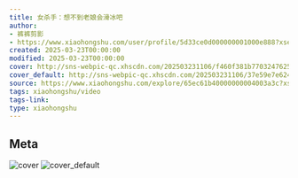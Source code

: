 ```yaml
---
title: 女杀手：想不到老娘会滑冰吧
author:
- 裤裤剪影
- https://www.xiaohongshu.com/user/profile/5d33ce0d000000001000e888?xsec_token=undefined
created: 2025-03-23T00:00:00
modified: 2025-03-23T00:00:00
cover: http://sns-webpic-qc.xhscdn.com/202503231106/f460f381b77032476254f62ad4143b8a/1040g2sg3104h53brm0005n9jpo6k1q48mh18boo!nc_n_webp_prv_1
cover_default: http://sns-webpic-qc.xhscdn.com/202503231106/37e59e7e62473cd623753bc4a281e60b/1040g2sg3104h53brm0005n9jpo6k1q48mh18boo!nc_n_webp_mw_1
source: https://www.xiaohongshu.com/explore/65ec61b40000000004003a3c?xsec_token=AB5wdOe4ZUdPz1JNRmkmVMzDEbjPhGVVuWaU4UjdiKqac=
tags: xiaohongshu/video
tags-link:
type: xiaohongshu
---
```


## Meta

![cover](http://sns-webpic-qc.xhscdn.com/202503231106/f460f381b77032476254f62ad4143b8a/1040g2sg3104h53brm0005n9jpo6k1q48mh18boo!nc_n_webp_prv_1)
![cover_default](http://sns-webpic-qc.xhscdn.com/202503231106/37e59e7e62473cd623753bc4a281e60b/1040g2sg3104h53brm0005n9jpo6k1q48mh18boo!nc_n_webp_mw_1)

